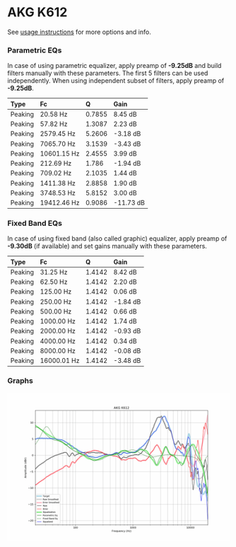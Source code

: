# AKG K612
See [usage instructions](https://github.com/jaakkopasanen/AutoEq#usage) for more options and info.

### Parametric EQs
In case of using parametric equalizer, apply preamp of **-9.25dB** and build filters manually
with these parameters. The first 5 filters can be used independently.
When using independent subset of filters, apply preamp of **-9.25dB**.

| Type    | Fc          |      Q | Gain      |
|:--------|:------------|:-------|:----------|
| Peaking | 20.58 Hz    | 0.7855 | 8.45 dB   |
| Peaking | 57.82 Hz    | 1.3087 | 2.23 dB   |
| Peaking | 2579.45 Hz  | 5.2606 | -3.18 dB  |
| Peaking | 7065.70 Hz  | 3.1539 | -3.43 dB  |
| Peaking | 10601.15 Hz | 2.4555 | 3.99 dB   |
| Peaking | 212.69 Hz   | 1.786  | -1.94 dB  |
| Peaking | 709.02 Hz   | 2.1035 | 1.44 dB   |
| Peaking | 1411.38 Hz  | 2.8858 | 1.90 dB   |
| Peaking | 3748.53 Hz  | 5.8152 | 3.00 dB   |
| Peaking | 19412.46 Hz | 0.9086 | -11.73 dB |

### Fixed Band EQs
In case of using fixed band (also called graphic) equalizer, apply preamp of **-9.30dB**
(if available) and set gains manually with these parameters.

| Type    | Fc          |      Q | Gain     |
|:--------|:------------|:-------|:---------|
| Peaking | 31.25 Hz    | 1.4142 | 8.42 dB  |
| Peaking | 62.50 Hz    | 1.4142 | 2.20 dB  |
| Peaking | 125.00 Hz   | 1.4142 | 0.06 dB  |
| Peaking | 250.00 Hz   | 1.4142 | -1.84 dB |
| Peaking | 500.00 Hz   | 1.4142 | 0.66 dB  |
| Peaking | 1000.00 Hz  | 1.4142 | 1.74 dB  |
| Peaking | 2000.00 Hz  | 1.4142 | -0.93 dB |
| Peaking | 4000.00 Hz  | 1.4142 | 0.34 dB  |
| Peaking | 8000.00 Hz  | 1.4142 | -0.08 dB |
| Peaking | 16000.01 Hz | 1.4142 | -3.48 dB |

### Graphs
![](./AKG%20K612.png)